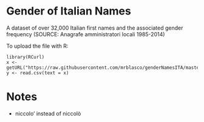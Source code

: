 # Gender of Italian Names

A dataset of over 32,000 Italian first names and the associated gender frequency (SOURCE: Anagrafe amministratori locali 1985-2014)

To upload the file with R:

```{r}
library(RCurl)
x <- getURL("https://raw.githubusercontent.com/mrblasco/genderNamesITA/master/gender_firstnames_ITA.csv")
y <- read.csv(text = x)
```

# Notes

- niccolo’ instead of niccolò